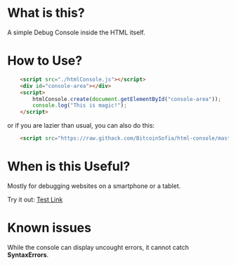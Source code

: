 # What is this?

A simple Debug Console inside the HTML itself.

# How to Use?

```html
    <script src="./htmlConsole.js"></script>
    <div id="console-area"></div>
    <script>
        htmlConsole.create(document.getElementById("console-area"));
        console.log("This is magic!");
    </script>
```

or if you are lazier than usual, you can also do this:
```html
    <script src="https://raw.githack.com/BitcoinSofia/html-console/master/htmlConsole.js"></script>
```

# When is this Useful?

Mostly for debugging websites on a smartphone or a tablet.

Try it out: [Test Link](https://raw.githack.com/BitcoinSofia/html-console/master/test.html)

# Known issues

While the console can display uncought errors, it cannot catch **SyntaxErrors**.
